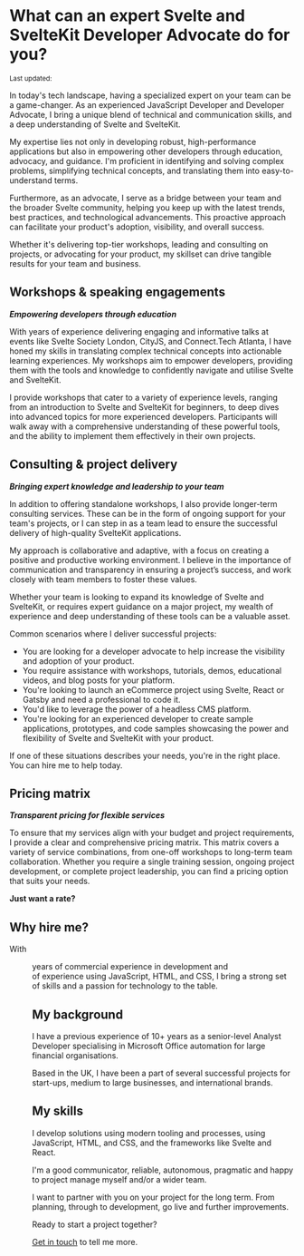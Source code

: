<script>
  import {
    DateDistance as DD, 
    DateUpdated, 
    Small, 
  } from '$lib/components'
  import PM from '../src/routes/lets-work-together/pricing-matrix.svelte'
  import WS from '../src/routes/lets-work-together/workshops.svelte'
</script>

# What can an expert Svelte and SvelteKit Developer Advocate do for you?

<Small>
  Last updated: <DateUpdated date='2023-07-31' small='true' />
</Small>

In today's tech landscape, having a specialized expert on your team
can be a game-changer. As an experienced JavaScript Developer and
Developer Advocate, I bring a unique blend of technical and
communication skills, and a deep understanding of Svelte and
SvelteKit.

My expertise lies not only in developing robust, high-performance
applications but also in empowering other developers through
education, advocacy, and guidance. I'm proficient in identifying and
solving complex problems, simplifying technical concepts, and
translating them into easy-to-understand terms.

Furthermore, as an advocate, I serve as a bridge between your team and
the broader Svelte community, helping you keep up with the latest
trends, best practices, and technological advancements. This proactive
approach can facilitate your product's adoption, visibility, and
overall success.

Whether it's delivering top-tier workshops, leading and consulting on
projects, or advocating for your product, my skillset can drive
tangible results for your team and business.

## Workshops & speaking engagements

_**Empowering developers through education**_

With years of experience delivering engaging and informative talks at
events like Svelte Society London, CityJS, and Connect.Tech Atlanta, I
have honed my skills in translating complex technical concepts into
actionable learning experiences. My workshops aim to empower
developers, providing them with the tools and knowledge to confidently
navigate and utilise Svelte and SvelteKit.

I provide workshops that cater to a variety of experience levels,
ranging from an introduction to Svelte and SvelteKit for beginners, to
deep dives into advanced topics for more experienced developers.
Participants will walk away with a comprehensive understanding of
these powerful tools, and the ability to implement them effectively in
their own projects.

## Consulting & project delivery

_**Bringing expert knowledge and leadership to your team**_

In addition to offering standalone workshops, I also provide
longer-term consulting services. These can be in the form of ongoing
support for your team's projects, or I can step in as a team lead to
ensure the successful delivery of high-quality SvelteKit applications.

My approach is collaborative and adaptive, with a focus on creating a
positive and productive working environment. I believe in the
importance of communication and transparency in ensuring a project’s
success, and work closely with team members to foster these values.

Whether your team is looking to expand its knowledge of Svelte and
SvelteKit, or requires expert guidance on a major project, my wealth
of experience and deep understanding of these tools can be a valuable
asset.

Common scenarios where I deliver successful projects:

- You are looking for a developer advocate to help increase the
  visibility and adoption of your product.
- You require assistance with workshops, tutorials, demos, educational
  videos, and blog posts for your platform.
- You're looking to launch an eCommerce project using Svelte, React or
  Gatsby and need a professional to code it.
- You'd like to leverage the power of a headless CMS platform.
- You're looking for an experienced developer to create sample
  applications, prototypes, and code samples showcasing the power and
  flexibility of Svelte and SvelteKit with your product.

If one of these situations describes your needs, you're in the right
place. You can hire me to help today.

## Pricing matrix

_**Transparent pricing for flexible services**_

To ensure that my services align with your budget and project
requirements, I provide a clear and comprehensive pricing matrix. This
matrix covers a variety of service combinations, from one-off
workshops to long-term team collaboration. Whether you require a
single training session, ongoing project development, or complete
project leadership, you can find a pricing option that suits your
needs.

**Just want a rate?**

<PM />

<WS />

## Why hire me?

With <DD date='2018-03-14' /> years of commercial experience in
development and <DD date='2016-06-15' /> of experience using
JavaScript, HTML, and CSS, I bring a strong set of skills and a
passion for technology to the table.

## My background

I have a previous experience of 10+ years as a senior-level Analyst
Developer specialising in Microsoft Office automation for large
financial organisations.

Based in the UK, I have been a part of several successful projects for
start-ups, medium to large businesses, and international brands.

## My skills

I develop solutions using modern tooling and processes, using
JavaScript, HTML, and CSS, and the frameworks like Svelte and React.

I'm a good communicator, reliable, autonomous, pragmatic and happy to
project manage myself and/or a wider team.

I want to partner with you on your project for the long term. From
planning, through to development, go live and further improvements.

Ready to start a project together?

[Get in touch] to tell me more.

<!-- Links -->

[get in touch]: /contact
